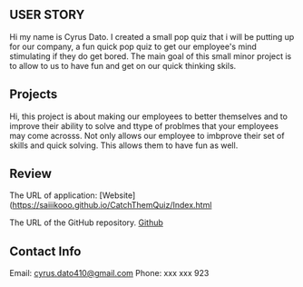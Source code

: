 ## USER STORY
Hi my name is Cyrus Dato. I created a small pop quiz that i will be putting up for our company, a fun quick pop quiz to get our employee's mind stimulating if they do get bored. The main goal of this small minor project is to allow to us to have fun and get on our quick thinking skils.



## Projects
Hi, this project is about making our employees to better themselves and to improve their ability to solve and ttype of problmes that your employees may come acrosss. Not only allows our employee to imbprove their set of skills and quick solving. This allows them to have fun as well.

## Review

The URL of application: [Website](https://saiiikooo.github.io/CatchThemQuiz/Index.html

The URL of the GitHub repository. [Github](https://github.com/saiiikooo)


## Contact Info
Email: cyrus.dato410@gmail.com
Phone: xxx xxx 923
